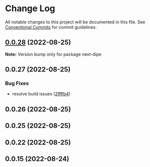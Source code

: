 # Change Log

All notable changes to this project will be documented in this file.
See [Conventional Commits](https://conventionalcommits.org) for commit guidelines.

## [0.0.28](https://github.com/DavideBruner/data-pipe/compare/next-dipe@0.0.27...next-dipe@0.0.28) (2022-08-25)

**Note:** Version bump only for package next-dipe





## 0.0.27 (2022-08-25)


### Bug Fixes

* resolve build issues ([2ffffb4](https://github.com/DavideBruner/data-pipe/commit/2ffffb4f1364a8d17a0799e86284cfc34147d65a))



## 0.0.26 (2022-08-25)



## 0.0.25 (2022-08-25)



## 0.0.22 (2022-08-25)



## 0.0.15 (2022-08-24)
